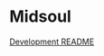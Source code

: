 # Midsoul
[Development README](https://github.com/melaniedavila/midsoul/blob/master/docs/README.md)
